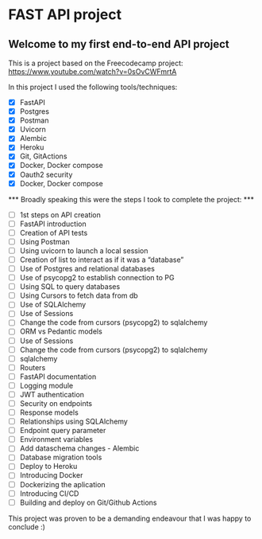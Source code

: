 # FAST API project
## Welcome to my first end-to-end API project

This is a project based on the Freecodecamp project: https://www.youtube.com/watch?v=0sOvCWFmrtA

In this project I used the following tools/techniques:

- [X] FastAPI
- [X] Postgres
- [X] Postman
- [X] Uvicorn
- [X] Alembic
- [X] Heroku
- [X] Git, GitActions
- [X] Docker, Docker compose
- [X] Oauth2 security
- [X] Docker, Docker compose

*** Broadly speaking this were the steps I took to complete the project: ***
- [ ] 1st steps on API creation
- [ ] FastAPI introduction
- [ ] Creation of API tests
- [ ] Using Postman
- [ ] Using uvicorn to launch a local session
- [ ] Creation of list to interact as if it was a “database” 
- [ ] Use of Postgres and relational databases
- [ ] Use of psycopg2 to establish connection to PG
- [ ] Using SQL to query databases
- [ ] Using Cursors to fetch data from db
- [ ] Use of SQLAlchemy
- [ ] Use of Sessions
- [ ] Change the code from cursors (psycopg2) to sqlalchemy
- [ ] ORM vs Pedantic models
- [ ] Use of Sessions
- [ ] Change the code from cursors (psycopg2) to sqlalchemy
- [ ] sqlalchemy
- [ ] Routers
- [ ] FastAPI documentation
- [ ] Logging module
- [ ] JWT authentication
- [ ] Security on endpoints
- [ ] Response models
- [ ] Relationships using SQLAlchemy
- [ ] Endpoint query parameter
- [ ] Environment variables
- [ ] Add dataschema changes - Alembic
- [ ] Database migration tools
- [ ] Deploy to Heroku
- [ ] Introducing Docker 
- [ ] Dockerizing the aplication
- [ ] Introducing CI/CD
- [ ] Building and deploy on Git/Github Actions

This project was proven to be a demanding endeavour that I was happy to conclude :) 





